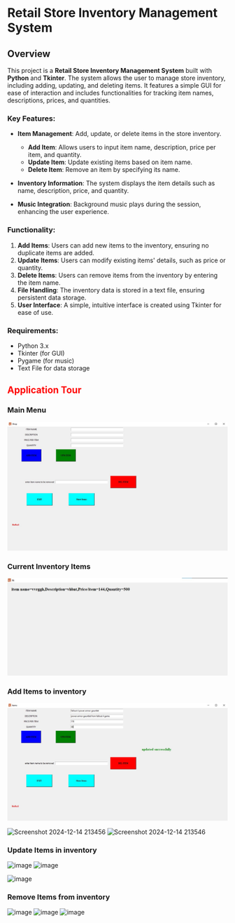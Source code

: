 # Retail Store Inventory Management System

## Overview

This project is a **Retail Store Inventory Management System** built with **Python** and **Tkinter**. The system allows the user to manage store inventory, including adding, updating, and deleting items. It features a simple GUI for ease of interaction and includes functionalities for tracking item names, descriptions, prices, and quantities.

### Key Features:
- **Item Management**: Add, update, or delete items in the store inventory.
  - **Add Item**: Allows users to input item name, description, price per item, and quantity.
  - **Update Item**: Update existing items based on item name.
  - **Delete Item**: Remove an item by specifying its name.
  
- **Inventory Information**: The system displays the item details such as name, description, price, and quantity.

- **Music Integration**: Background music plays during the session, enhancing the user experience.

### Functionality:
1. **Add Items**: Users can add new items to the inventory, ensuring no duplicate items are added.
2. **Update Items**: Users can modify existing items' details, such as price or quantity.
3. **Delete Items**: Users can remove items from the inventory by entering the item name.
4. **File Handling**: The inventory data is stored in a text file, ensuring persistent data storage.
5. **User Interface**: A simple, intuitive interface is created using Tkinter for ease of use.

### Requirements:
- Python 3.x
- Tkinter (for GUI)
- Pygame (for music)
- Text File for data storage

<h2 style="color:red">Application Tour</h2>

### Main Menu

![Alt text](Screenshot_2024_12-14_210956.jpg)

### Current Inventory Items
![](Screenshot_2024-12-14_211017.jpg)



### Add Items to inventory 

![](Screenshot_2024-12-14_211628.jpg)

![Screenshot 2024-12-14 213456](https://github.com/user-attachments/assets/65b214cb-fa0d-48cd-8757-9a4528dd9d88)
![Screenshot 2024-12-14 213546](https://github.com/user-attachments/assets/f46d184c-043a-4e82-a68e-4aa520e47074)

### Update Items in inventory 

![image](https://github.com/user-attachments/assets/0d91fcc6-e2c6-4f94-983d-0f827527519a)
![image](https://github.com/user-attachments/assets/82eacc89-528b-47fc-8ad3-25616cd14f49)

![image](https://github.com/user-attachments/assets/9850b8e0-0ac9-40c0-9596-2d1707ff248e)


### Remove Items from inventory 

![image](https://github.com/user-attachments/assets/43e3af64-aafc-47bc-adc7-104e5350ff4b)
![image](https://github.com/user-attachments/assets/eb395045-e52f-4893-8744-8d52c760b408)
![image](https://github.com/user-attachments/assets/db3c0449-2a3d-4404-a35b-bf4a429d6b6e)



 
